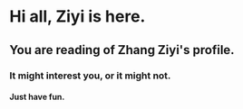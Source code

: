 # Hi all, Ziyi is here.
## You are reading of Zhang Ziyi's profile.
### It might interest you, or it might not.
#### Just have fun.
